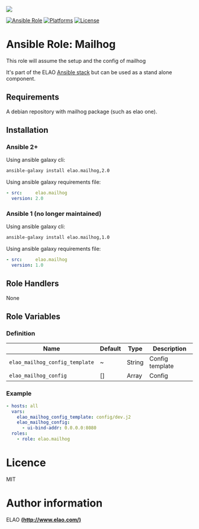 <img src="http://www.elao.com/images/corpo/logo_red_small.png"/>

[![Ansible Role](https://img.shields.io/ansible/role/6446.svg?style=plastic)](https://galaxy.ansible.com/list#/roles/6446) [![Platforms](https://img.shields.io/badge/platforms-debian-lightgrey.svg?style=plastic)](#) [![License](http://img.shields.io/:license-mit-lightgrey.svg?style=plastic)](#)


# Ansible Role: Mailhog

This role will assume the setup and the config of mailhog

It's part of the ELAO <a href="http://www.manalas.com" target="_blank">Ansible stack</a> but can be used as a stand alone component.

## Requirements

A debian repository with mailhog package (such as elao one).

## Installation

### Ansible 2+

Using ansible galaxy cli:

```bash
ansible-galaxy install elao.mailhog,2.0
```

Using ansible galaxy requirements file:

```yaml
- src:     elao.mailhog
  version: 2.0
```

### Ansible 1 (no longer maintained)

Using ansible galaxy cli:

```bash
ansible-galaxy install elao.mailhog,1.0
```

Using ansible galaxy requirements file:

```yaml
- src:     elao.mailhog
  version: 1.0
```

## Role Handlers

None

## Role Variables

### Definition

| Name                           | Default  | Type   | Description     |
| ------------------------------ | -------- | ------ | --------------- |
| `elao_mailhog_config_template` | ~        | String | Config template |
| `elao_mailhog_config`          | []       | Array  | Config          |

### Example

```yaml
- hosts: all
  vars:
    elao_mailhog_config_template: config/dev.j2
    elao_mailhog_config:
      - ui-bind-addr: 0.0.0.0:8080
  roles:
    - role: elao.mailhog
```

# Licence

MIT

# Author information

ELAO [**(http://www.elao.com/)**](http://www.elao.com)